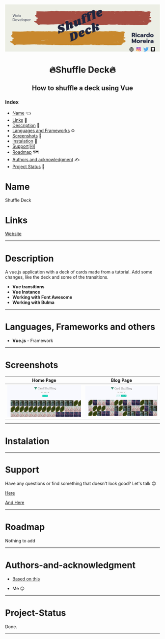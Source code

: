 [![Social banner for mugas](./assets/shuffle_banner.png)](http://ricardomoreira.io/)

<h1 align="center"> 🔥Shuffle Deck🔥</h1>

<h2 align="center"> How to shuffle a deck using Vue </h2>

### Index

* [Name](#Name) 👈
* [Links](#Links) 🔗
* [Description](#Description) 📖
* [Languages and Frameworks](####Languages-and-Frameworks) ⚙️
* [Screenshots](#Screenshots) 📱
* [Instalation](#Instalation) 🧩
* [Support](#Support) 🆘
* [Roadmap](#Roadmap) 🗺️
* [Authors and acknowledgment](####Authors-and-acknowledgment) ✍️
* [Project Status](#Project-Status) 📜

# Name

Shuffle Deck

# Links

[Website](https://deckshuffle.netlify.app/)

___

# Description

A vue.js application with a deck of cards made from a tutorial.
Add some changes, like the deck and some of the transitions.

* **Vue transitions**
* **Vue Instance**
* **Working with Font Awesome**
* **Working with Bulma**
  
___

# Languages, Frameworks and others

* **Vue.js** - Framework

____

# Screenshots

Home Page         |  Blog Page
:-------------------------:|:-------------------------:
![](assets/screenshot.png)  |  ![](assets/screenshot1.png)

____

# Instalation

___

# Support

Have any questions or find something that doesn't look good? Let's talk 😊

[Here](https://github.com/mugas)

[And Here](https://www.ricardomoreira.io/about)

____

# Roadmap

Nothing to add

____

# Authors-and-acknowledgment

* [Based on this](https://medium.com/fullstackio/tutorial-shuffle-a-deck-of-cards-in-vue-js-b65da4c59b1)

* Me 😊

____

# Project-Status  

Done.

____
